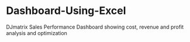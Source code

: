 # Dashboard-Using-Excel
DJmatrix Sales Performance Dashboard showing  cost, revenue and profit  analysis and optimization 
